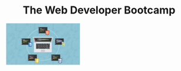 <h1 align="center">The Web Developer Bootcamp</h1>
<img src="WebDevBootcampImage.png" alt="webDeveloperBootCampLogo" width="200">